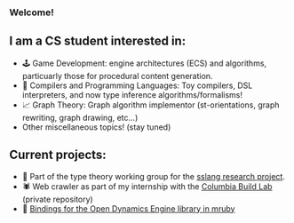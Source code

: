 ### Welcome!

## I am a CS student interested in:

- 🕹️ Game Development: engine architectures (ECS) and algorithms, particuarly those for procedural content generation.
- 🐫 Compilers and Programming Languages: Toy compilers, DSL interpreters, and now type inference algorithms/formalisms!
- 📈 Graph Theory: Graph algorithm implementor (st-orientations, graph rewriting, graph drawing, etc...)
- Other miscellaneous topics! (stay tuned)

## Current projects:

- 🐫 Part of the type theory working group for the [sslang research project](https://github.com/ssm-lang/sslang).
- 🕷️ Web crawler as part of my internship with the [Columbia Build Lab](https://www.columbiabuildlab.com/) (private repository)
- 💎 [Bindings for the Open Dynamics Engine library in mruby](https://github.com/jar2333/mruby-ode)

<!--
**jar2333/jar2333** is a ✨ _special_ ✨ repository because its `README.md` (this file) appears on your GitHub profile.

Here are some ideas to get you started:

- 🔭 I’m currently working on ...
- 🌱 I’m currently learning ...
- 👯 I’m looking to collaborate on ...
- 🤔 I’m looking for help with ...
- 💬 Ask me about ...
- 📫 How to reach me: ...
- 😄 Pronouns: ...
- ⚡ Fun fact: ...
-->
